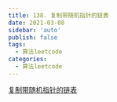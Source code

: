 ```yaml
---
title: 138. 复制带随机指针的链表
date: 2021-03-08
sidebar: 'auto'
publish: false
tags: 
  - 算法leetcode
categories:
  - 算法leetcode
---
```

[复制带随机指针的链表](https://leetcode-cn.com/problems/copy-list-with-random-pointer/)